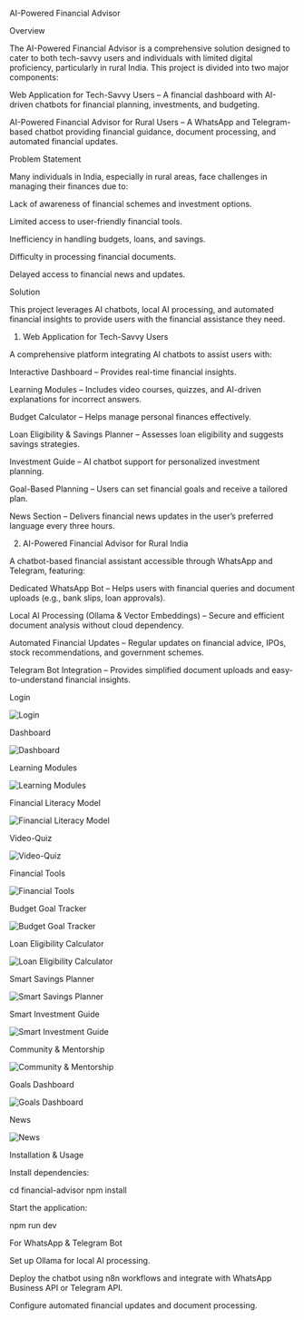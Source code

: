 AI-Powered Financial Advisor

Overview

The AI-Powered Financial Advisor is a comprehensive solution designed to cater to both tech-savvy users and individuals with limited digital proficiency, particularly in rural India. This project is divided into two major components:

Web Application for Tech-Savvy Users – A financial dashboard with AI-driven chatbots for financial planning, investments, and budgeting.

AI-Powered Financial Advisor for Rural Users – A WhatsApp and Telegram-based chatbot providing financial guidance, document processing, and automated financial updates.

Problem Statement

Many individuals in India, especially in rural areas, face challenges in managing their finances due to:

Lack of awareness of financial schemes and investment options.

Limited access to user-friendly financial tools.

Inefficiency in handling budgets, loans, and savings.

Difficulty in processing financial documents.

Delayed access to financial news and updates.

Solution

This project leverages AI chatbots, local AI processing, and automated financial insights to provide users with the financial assistance they need.

1. Web Application for Tech-Savvy Users

A comprehensive platform integrating AI chatbots to assist users with:

Interactive Dashboard – Provides real-time financial insights.

Learning Modules – Includes video courses, quizzes, and AI-driven explanations for incorrect answers.

Budget Calculator – Helps manage personal finances effectively.

Loan Eligibility & Savings Planner – Assesses loan eligibility and suggests savings strategies.

Investment Guide – AI chatbot support for personalized investment planning.

Goal-Based Planning – Users can set financial goals and receive a tailored plan.

News Section – Delivers financial news updates in the user’s preferred language every three hours.

2. AI-Powered Financial Advisor for Rural India

A chatbot-based financial assistant accessible through WhatsApp and Telegram, featuring:

Dedicated WhatsApp Bot – Helps users with financial queries and document uploads (e.g., bank slips, loan approvals).

Local AI Processing (Ollama & Vector Embeddings) – Secure and efficient document analysis without cloud dependency.

Automated Financial Updates – Regular updates on financial advice, IPOs, stock recommendations, and government schemes.

Telegram Bot Integration – Provides simplified document uploads and easy-to-understand financial insights.

Login

![Login](<Screenshot 2025-02-09 193244-1.png>)

Dashboard

![Dashboard](<Screenshot 2025-02-09 193444.png>)

Learning Modules

![Learning Modules](<Screenshot 2025-02-09 193453.png>)

Financial Literacy Model

![Financial Literacy Model](<Screenshot 2025-02-09 193515.png>)

Video-Quiz

![Video-Quiz](<Screenshot 2025-02-09 193521.png>)

Financial Tools

![Financial Tools](<Screenshot 2025-02-09 193629.png>)

Budget Goal Tracker

![Budget Goal Tracker](<Screenshot 2025-02-09 193530.png>)

Loan Eligibility Calculator

![Loan Eligibility Calculator](<Screenshot 2025-02-09 193538.png>)

Smart Savings Planner

![Smart Savings Planner](<Screenshot 2025-02-09 193550.png>)

Smart Investment Guide

![Smart Investment Guide](<Screenshot 2025-02-09 193558.png>)

Community & Mentorship

![Community & Mentorship](<Screenshot 2025-02-09 193610.png>)

Goals Dashboard

![Goals Dashboard](<Screenshot 2025-02-09 193620.png>)

News

![News](<Screenshot 2025-02-09 193636.png>)

Installation & Usage

Install dependencies:

cd financial-advisor
npm install

Start the application:

npm run dev

For WhatsApp & Telegram Bot

Set up Ollama for local AI processing.

Deploy the chatbot using n8n workflows and integrate with WhatsApp Business API or Telegram API.

Configure automated financial updates and document processing.
